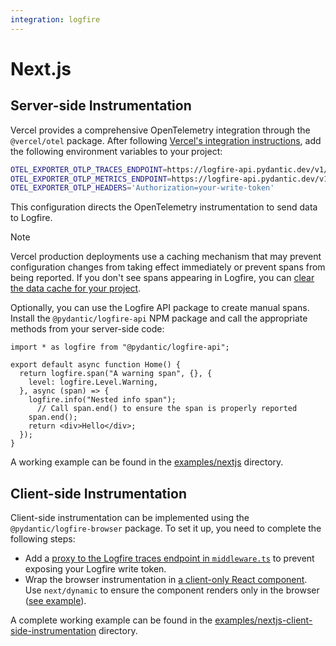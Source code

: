 ```yaml
---
integration: logfire
---
```


# Next.js

## Server-side Instrumentation

Vercel provides a comprehensive OpenTelemetry integration through the
`@vercel/otel` package. After following
[Vercel's integration instructions](https://vercel.com/docs/otel), add the
following environment variables to your project:

```sh
OTEL_EXPORTER_OTLP_TRACES_ENDPOINT=https://logfire-api.pydantic.dev/v1/traces
OTEL_EXPORTER_OTLP_METRICS_ENDPOINT=https://logfire-api.pydantic.dev/v1/metrics
OTEL_EXPORTER_OTLP_HEADERS='Authorization=your-write-token'
```

This configuration directs the OpenTelemetry instrumentation to send data to Logfire.

> [!NOTE]
> Vercel production deployments use a caching mechanism that may prevent
> configuration changes from taking effect immediately or prevent spans from being reported. If you
> don't see spans appearing in Logfire, you can
> [clear the data cache for your project](https://vercel.com/docs/data-cache/manage-data-cache).

Optionally, you can use the Logfire API package to create manual spans.
Install the `@pydantic/logfire-api` NPM package and call the appropriate methods
from your server-side code:

```tsx
import * as logfire from "@pydantic/logfire-api";

export default async function Home() {
  return logfire.span("A warning span", {}, {
    level: logfire.Level.Warning,
  }, async (span) => {
    logfire.info("Nested info span");
      // Call span.end() to ensure the span is properly reported
    span.end();
    return <div>Hello</div>;
  });
}
```

A working example can be found in the [examples/nextjs](https://github.com/pydantic/logfire-js/tree/main/examples/nextjs) directory.

## Client-side Instrumentation

Client-side instrumentation can be implemented using the `@pydantic/logfire-browser` package. To set it up, you need to complete the following steps:

- Add a [proxy to the Logfire traces endpoint in `middleware.ts`](https://github.com/pydantic/logfire-js/blob/main/examples/nextjs-client-side-instrumentation/middleware.ts) to prevent exposing your Logfire write token.
- Wrap the browser instrumentation in [a client-only React component](https://github.com/pydantic/logfire-js/blob/main/examples/nextjs-client-side-instrumentation/app/components/ClientInstrumentationProvider.tsx). Use `next/dynamic` to ensure the component renders only in the browser ([see example](https://github.com/pydantic/logfire-js/blob/main/examples/nextjs-client-side-instrumentation/app/page.tsx#L5-L8)).

A complete working example can be found in the [examples/nextjs-client-side-instrumentation](https://github.com/pydantic/logfire-js/tree/main/examples/nextjs-client-side-instrumentation) directory.
